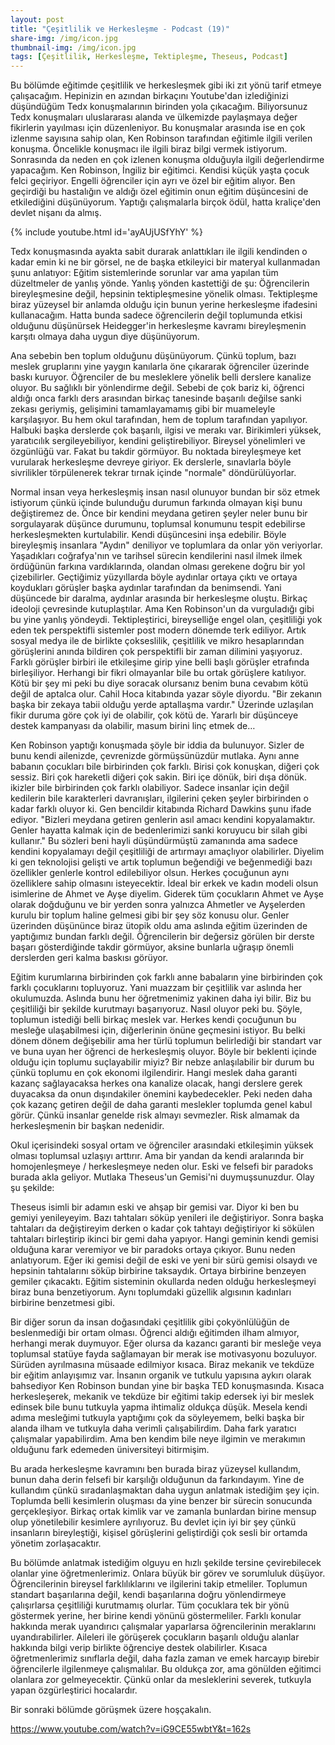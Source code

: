 ```yaml
---
layout: post
title: "Çeşitlilik ve Herkesleşme - Podcast (19)"
share-img: /img/icon.jpg
thumbnail-img: /img/icon.jpg
tags: [Çeşitlilik, Herkesleşme, Tektipleşme, Theseus, Podcast]
---
```



Bu bölümde eğitimde çeşitlilik ve herkesleşmek gibi iki zıt yönü tarif etmeye çalışacağım. Hepinizin en azından birkaçını Youtube'dan izlediğinizi düşündüğüm Tedx konuşmalarının birinden yola çıkacağım. Biliyorsunuz Tedx konuşmaları uluslararası alanda ve ülkemizde paylaşmaya değer fikirlerin yayılması için düzenleniyor. Bu konuşmalar arasında ise en çok izlenme sayısına sahip olan, Ken Robinson tarafından eğitimle ilgili verilen konuşma. Öncelikle konuşmacı ile ilgili biraz bilgi vermek istiyorum. Sonrasında da neden en çok izlenen konuşma olduğuyla ilgili değerlendirme yapacağım. Ken Robinson, İngiliz bir eğitimci. Kendisi küçük yaşta çocuk felci geçiriyor. Engelli öğrenciler için ayrı ve özel bir eğitim alıyor. Ben geçirdiği bu hastalığın ve aldığı özel eğitimin onun eğitim düşüncesini de etkilediğini düşünüyorum. Yaptığı çalışmalarla birçok ödül, hatta kraliçe'den devlet nişanı da almış.

{% include youtube.html id='ayAUjUSfYhY' %}

Tedx konuşmasında ayakta sabit durarak anlattıkları ile ilgili kendinden o kadar emin ki ne bir görsel, ne de başka etkileyici bir materyal kullanmadan şunu anlatıyor: Eğitim sistemlerinde sorunlar var ama yapılan tüm düzeltmeler de yanlış yönde. Yanlış yönden kastettiği de şu: Öğrencilerin bireyleşmesine değil, hepsinin tektipleşmesine yönelik olması. Tektipleşme biraz yüzeysel bir anlamda olduğu için bunun yerine herkesleşme ifadesini kullanacağım. Hatta bunda sadece öğrencilerin değil  toplumunda etkisi olduğunu düşünürsek Heidegger'in herkesleşme kavramı bireyleşmenin karşıtı olmaya daha uygun diye düşünüyorum.

Ana sebebin ben toplum olduğunu düşünüyorum. Çünkü toplum, bazı meslek gruplarını yine yaygın kanılarla öne çıkararak öğrenciler üzerinde baskı kuruyor. Öğrenciler de bu mesleklere yönelik belli derslere kanalize oluyor. Bu sağlıklı bir yönlendirme değil. Sebebi de çok bariz ki, öğrenci aldığı onca farklı ders arasından birkaç tanesinde başarılı değilse sanki zekası geriymiş, gelişimini tamamlayamamış gibi bir muameleyle karşılaşıyor. Bu hem okul tarafından, hem de toplum tarafından yapılıyor. Halbuki başka derslerde çok başarılı, ilgisi ve merakı var. Birikimleri yüksek, yaratıcılık sergileyebiliyor, kendini geliştirebiliyor. Bireysel yönelimleri ve özgünlüğü var. Fakat bu takdir görmüyor. Bu noktada bireyleşmeye ket vurularak herkesleşme devreye giriyor. Ek derslerle, sınavlarla böyle sivrilikler törpülenerek tekrar tırnak içinde "normale" döndürülüyorlar. 

Normal insan veya herkesleşmiş insan nasıl olunuyor bundan bir söz etmek istiyorum çünkü içinde bulunduğu durumun farkında olmayan kişi bunu değiştiremez de. Önce bir kendini meydana getiren şeyler neler bunu bir sorgulayarak düşünce durumunu, toplumsal konumunu tespit edebilirse herkesleşmekten kurtulabilir. Kendi düşüncesini inşa edebilir. Böyle bireyleşmiş insanlara "Aydın" deniliyor ve toplumlara da onlar yön veriyorlar. Yaşadıkları coğrafya'nın ve tarihsel sürecin kendilerini nasıl ilmek ilmek ördüğünün farkına vardıklarında, olandan olması gerekene doğru bir yol çizebilirler. Geçtiğimiz yüzyıllarda böyle aydınlar ortaya çıktı ve ortaya koydukları görüşler başka aydınlar tarafından da benimsendi. Yani düşüncede bir daralma, aydınlar arasında bir herkesleşme oluştu. Birkaç ideoloji çevresinde kutuplaştılar. Ama Ken Robinson'un da vurguladığı gibi bu yine yanlış yöndeydi. Tektipleştirici, bireyselliğe engel olan, çeşitliliği yok eden tek perspektifli sistemler post modern dönemde terk ediliyor. Artık sosyal medya ile de birlikte çokseslilik, çeşitlilik ve mikro hesaplarından görüşlerini anında bildiren çok perspektifli bir zaman dilimini yaşıyoruz. Farklı görüşler birbiri ile etkileşime girip yine belli başlı görüşler etrafında birleşiliyor. Herhangi bir fikri olmayanlar bile bu ortak görüşlere katılıyor. Kötü bir şey mi peki bu diye soracak olursanız benim buna cevabım kötü değil de aptalca olur. Cahil Hoca kitabında yazar söyle diyordu. "Bir zekanın başka bir zekaya tabii olduğu yerde aptallaşma vardır." Üzerinde uzlaşılan fikir duruma göre çok iyi de olabilir, çok kötü de. Yararlı bir düşünceye destek kampanyası da olabilir, masum birini linç etmek de…

Ken Robinson yaptığı konuşmada şöyle bir iddia da bulunuyor. Sizler de bunu kendi ailenizde, çevrenizde görmüşsünüzdür mutlaka. Aynı anne babanın çocukları bile birbirinden çok farklı. Birisi çok konuşkan, diğeri çok sessiz. Biri çok hareketli diğeri çok sakin. Biri içe dönük, biri dışa dönük. ikizler bile birbirinden çok farklı olabiliyor. Sadece insanlar için değil kedilerin bile karakterleri davranışları, ilgilerini çeken şeyler birbirinden o kadar farklı oluyor ki. Gen bencildir kitabında Richard Dawkins şunu ifade ediyor. "Bizleri meydana getiren genlerin asıl amacı kendini kopyalamaktır. Genler hayatta kalmak için de bedenlerimizi sanki koruyucu bir silah gibi kullanır." Bu sözleri beni hayli düşündürmüştü zamanında ama sadece kendini kopyalamayı değil çeşitliliği de artırmayı amaçlıyor olabilirler. Diyelim ki gen teknolojisi gelişti ve artık toplumun beğendiği ve beğenmediği bazı özellikler genlerle kontrol edilebiliyor olsun. Herkes çocuğunun aynı özelliklere sahip olmasını isteyecektir. İdeal bir erkek ve kadın modeli olsun isimlerine de Ahmet ve Ayşe diyelim. Giderek tüm çocukların Ahmet ve Ayşe olarak doğduğunu ve bir yerden sonra yalnızca Ahmetler ve Ayşelerden kurulu bir toplum haline gelmesi gibi bir şey söz konusu olur. Genler üzerinden düşününce biraz ütopik oldu ama aslında eğitim üzerinden de yaptığımız bundan farklı değil. Öğrencilerin bir değersiz görülen bir derste başarı gösterdiğinde takdir görmüyor, aksine bunlarla uğraşıp önemli derslerden geri kalma baskısı görüyor. 

 
Eğitim kurumlarına birbirinden çok farklı anne babaların yine birbirinden çok farklı çocuklarını topluyoruz. Yani muazzam bir çeşitlilik var aslında her okulumuzda. Aslında bunu her öğretmenimiz yakinen daha iyi bilir. Biz bu çeşitliliği bir şekilde kurutmayı başarıyoruz. Nasıl oluyor peki bu. Şöyle, toplumun istediği belli birkaç meslek var. Herkes kendi çocuğunun bu mesleğe ulaşabilmesi için, diğerlerinin önüne geçmesini istiyor. Bu belki dönem dönem değişebilir ama her türlü toplumun belirlediği bir standart var ve buna uyan her öğrenci de herkesleşmiş oluyor. Böyle bir beklenti içinde olduğu için toplumu suçlayabilir miyiz? Bir nebze anlaşılabilir bir durum bu çünkü toplumu en çok ekonomi ilgilendirir. Hangi meslek daha garanti kazanç sağlayacaksa herkes ona kanalize olacak, hangi derslere gerek duyacaksa da onun dışındakiler önemini kaybedecekler. Peki neden daha çok kazanç getiren değil de daha garanti meslekler toplumda genel kabul görür. Çünkü insanlar genelde risk almayı sevmezler. Risk almamak da herkesleşmenin bir başkan nedenidir.


Okul içerisindeki sosyal ortam ve öğrenciler arasındaki etkileşimin yüksek olması toplumsal uzlaşıyı arttırır. Ama bir yandan da kendi aralarında bir homojenleşmeye / herkesleşmeye neden olur. Eski ve felsefi bir paradoks burada akla geliyor. Mutlaka Theseus'un Gemisi'ni duymuşsunuzdur. Olay şu şekilde:

Theseus isimli bir adamın eski ve ahşap bir gemisi var. Diyor ki ben bu gemiyi yenileyeyim. Bazı tahtaları söküp yenileri ile değiştiriyor. Sonra başka tahtaları da değiştireyim derken o kadar çok tahtayı değiştiriyor ki sökülen tahtaları birleştirip ikinci bir gemi daha yapıyor. Hangi geminin kendi gemisi olduğuna karar veremiyor ve bir paradoks ortaya çıkıyor. Bunu neden anlatıyorum. Eğer iki gemisi değil de eski ve yeni bir sürü gemisi olsaydı ve hepsinin tahtalarını söküp birbirine taksaydık. Ortaya birbirine benzeyen gemiler çıkacaktı. Eğitim sisteminin okullarda neden olduğu herkesleşmeyi biraz buna benzetiyorum. Aynı toplumdaki güzellik algısının kadınları birbirine benzetmesi gibi.

Bir diğer sorun da insan doğasındaki çeşitlilik gibi çokyönlülüğün de beslenmediği bir ortam olması.  Öğrenci aldığı eğitimden ilham almıyor, herhangi merak duymuyor. Eğer olursa da kazancı garanti bir mesleğe veya toplumsal statüye fayda sağlamayan bir merak ise motivasyonu bozuluyor. Sürüden ayrılmasına müsaade edilmiyor kısaca. Biraz mekanik ve tekdüze bir eğitim anlayışımız var. İnsanın organik ve tutkulu yapısına aykırı olarak bahsediyor Ken Robinson bundan yine bir başka TED konuşmasında. Kısaca herkesleşerek, mekanik ve tekdüze bir eğitimi takip edersek iyi bir meslek edinsek bile bunu tutkuyla yapma ihtimaliz oldukça düşük. Mesela kendi adıma mesleğimi tutkuyla yaptığımı çok da söyleyemem, belki başka bir alanda ilham ve tutkuyla daha verimli çalışabilirdim. Daha fark yaratıcı çalışmalar yapabilirdim. Ama ben kendim bile neye ilgimin ve merakımın olduğunu fark edemeden üniversiteyi bitirmişim.

Bu arada herkesleşme kavramını ben burada biraz yüzeysel kullandım, bunun daha derin felsefi bir karşılığı olduğunun da farkındayım. Yine de kullandım çünkü sıradanlaşmaktan daha uygun anlatmak istediğim şey için. Toplumda belli kesimlerin oluşması da yine benzer bir sürecin sonucunda gerçekleşiyor. Birkaç ortak kimlik var ve zamanla bunlardan birine mensup olup yönetilebilir kesimlere ayrılıyoruz. Bu devlet için iyi bir şey çünkü insanların bireyleştiği, kişisel görüşlerini geliştirdiği çok sesli bir ortamda yönetim zorlaşacaktır.

Bu bölümde anlatmak istediğim olguyu en hızlı şekilde tersine çevirebilecek olanlar yine öğretmenlerimiz. Onlara büyük bir görev ve sorumluluk düşüyor. Öğrencilerinin bireysel farklılıklarını ve ilgilerini takip etmeliler. Toplumun standart başarılarına değil, kendi başarılarına doğru yönlendirmeye çalışırlarsa çeşitliliği kurutmamış olurlar. Tüm çocuklara tek bir yönü göstermek yerine, her birine kendi yönünü göstermeliler. Farklı konular hakkında merak uyandırıcı çalışmalar yaparlarsa öğrencilerinin meraklarını uyandırabilirler. Aileleri ile görüşerek çocukların başarılı olduğu alanlar hakkında bilgi verip birlikte öğrenciye destek olabilirler. Kısaca öğretmenlerimiz sınıflarla değil, daha fazla zaman ve emek harcayıp birebir öğrencilerle ilgilenmeye çalışmalılar. Bu oldukça zor, ama gönülden eğitimci olanlara zor gelmeyecektir. Çünkü onlar da mesleklerini severek, tutkuyla yapan özgürleştirici hocalardır.

Bir sonraki bölümde görüşmek üzere hoşçakalın.


https://www.youtube.com/watch?v=iG9CE55wbtY&t=162s
